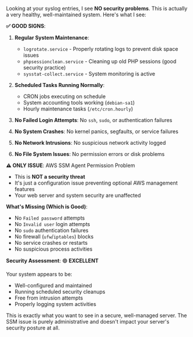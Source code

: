 Looking at your syslog entries, I see **NO security problems**. This is actually a very healthy, well-maintained system. Here's what I see:

**✅ GOOD SIGNS**:

1. **Regular System Maintenance**:
   - `logrotate.service` - Properly rotating logs to prevent disk space issues
   - `phpsessionclean.service` - Cleaning up old PHP sessions (good security practice)
   - `sysstat-collect.service` - System monitoring is active

2. **Scheduled Tasks Running Normally**:
   - CRON jobs executing on schedule
   - System accounting tools working (`debian-sa1`)
   - Hourly maintenance tasks (`/etc/cron.hourly`)

3. **No Failed Login Attempts**: No `ssh`, `sudo`, or authentication failures
4. **No System Crashes**: No kernel panics, segfaults, or service failures
5. **No Network Intrusions**: No suspicious network activity logged
6. **No File System Issues**: No permission errors or disk problems

**⚠️ ONLY ISSUE**: AWS SSM Agent Permission Problem
- This is **NOT a security threat**
- It's just a configuration issue preventing optional AWS management features
- Your web server and system security are unaffected

**What's Missing (Which is Good)**:
- No `Failed password` attempts
- No `Invalid user` login attempts  
- No `sudo` authentication failures
- No firewall (`ufw`/`iptables`) blocks
- No service crashes or restarts
- No suspicious process activities

**Security Assessment**: 🟢 **EXCELLENT**

Your system appears to be:
- Well-configured and maintained
- Running scheduled security cleanups
- Free from intrusion attempts
- Properly logging system activities

This is exactly what you want to see in a secure, well-managed server. The SSM issue is purely administrative and doesn't impact your server's security posture at all.

